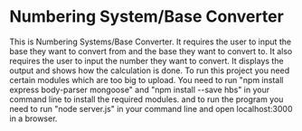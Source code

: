 # Numbering System/Base Converter
This is Numbering Systems/Base Converter.
It requires the user to input the base they want to convert from and the base they want to convert to.
It also requires the user to input the number they want to convert.
It displays the output and shows how the calculation is done.
To run this project you need certain modules which are too big to upload.
You need to run  "npm install express body-parser mongoose" and "npm install --save hbs" in your command line to install the required modules.
and to run the program you need to run "node server.js" in your command line and open localhost:3000 in a browser.

